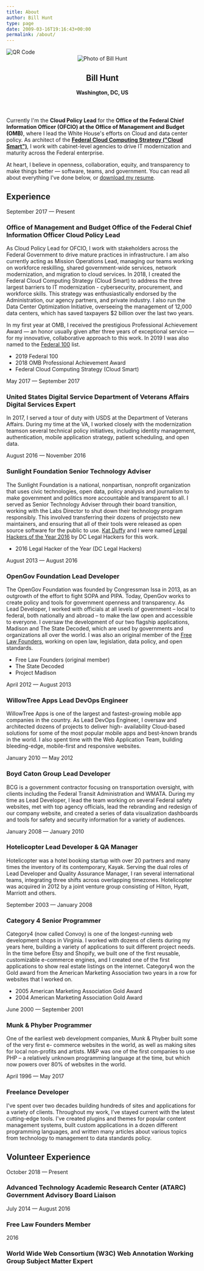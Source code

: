 ```yaml
---
title: About
author: Bill Hunt
type: page
date: 2009-03-16T19:16:43+00:00
permalink: /about/
---
```


<div class="qr-code print-only">
  <img class="qr-code-img" src="/assets/images/qr-code.svg" alt="QR Code" />
</div>

<header class="about-header">
  <img class="profile-photo" src="/uploads/2009/03/bill-hunt.jpg" alt="Photo of Bill Hunt"/>
  <div class="block block-profile">
    <h2>Bill Hunt</h2>
    <strong>Washington, DC, US</strong>
  </div>
</header>

<p>
  Currently I'm the <strong>Cloud Policy Lead</strong> for the <strong>Office of the Federal Chief Information Officer (OFCIO) at the Office of Management and Budget (OMB)</strong>, where I lead the White House's efforts on Cloud and data center policy. As architect of the <a href="https://cloud.cio.gov/strategy/"><strong>Federal Cloud Computing Strategy ("Cloud Smart")</strong></a>, I work with cabinet-level agencies to drive IT modernization and maturity across the Federal enterprise.
</p>

<p>
  At heart, I believe in openness, collaboration, equity, and transparency to make things better &mdash; software, teams, and government. <span class="web-only">You can read all about everything I've done below, or <a href="/uploads/2019/02/BillHunt-Resume.pdf">download my resume</a>.</span>
</p>

<h2 class="section-title">Experience</h2>

<section class="experience">
  <article class="job">
    <div class="job-timeline">
      <span class="job-timeline-start job-timeline-overlap">September 2017</span>
      <span class="divider">&mdash;</span>
      <span class="job-timeline-end">Present</span>
    </div>
    <div class="job-title">
      <h3>
        <span class="job-title-company">Office of Management and Budget</span>
        <span class="job-title-company">Office of the Federal Chief Information Officer</span>
        <span class="job-title-position">Cloud Policy Lead</span>
      </h3>
    </div>
    <div class="job-description">
      <p>
        As Cloud Policy Lead for OFCIO, I work with stakeholders across the Federal Government to drive mature practices in infrastructure. I am also currently acting as Mission Operations Lead, managing our teams working on workforce reskilling, shared government-wide services, network modernization, and migration to cloud services. In 2018, I created the Federal Cloud Computing Strategy (Cloud Smart) to address the three largest barriers to IT modernization - cybersecurity, procurement, and workforce skills. This strategy was enthusiastically endorsed by the Administration, our agency partners, and private industry. I also run the Data Center Optimization Initiative, overseeing the management of 12,000 data centers, which has saved taxpayers $2 billion over the last two years.
      </p>
      <p>
        In my first year at OMB, I received the prestigious Professional Achievement Award &mdash; an honor usually given after three years of exceptional service &mdash; for my innovative, collaborative approach to this work. In 2019 I was also named to the <a href="https://fcw.com/articles/2019/02/04/congratulations-2019-federal-100-award-winners.aspx">Federal 100</a> list.
      </p>
    </div>
    <div class="job-accomplishments">
      <ul>
        <li class="award"><span><i></i></span>2019 Federal 100</li>
        <li class="award"><span><i></i></span>2018 OMB Professional Achievement Award</li>
        <li class="document"><span><i></i></span>Federal Cloud Computing Strategy (Cloud Smart)</li>
      </ul>
    </div>
  </article>
  <article class="job">
    <div class="job-timeline">
      <span class="job-timeline-start">May 2017</span>
      <span class="divider">&mdash;</span>
      <span class="job-timeline-end job-timeline-overlap">September 2017</span>
    </div>
    <div class="job-title">
      <h3>
        <span class="job-title-company">United States Digital Service</span>
        <span class="job-title-company">Department of Veterans Affairs</span>
        <span class="job-title-position">Digital Services Expert</span>
      </h3>
    </div>
    <div class="job-description">
      <p>
        In 2017, I served a tour of duty with USDS at the Department of Veterans Affairs. During my time at the VA, I worked closely with the modernization teamson several technical policy initiatives, including identity management, authentication, mobile application strategy, patient scheduling, and open data.
      </p>
    </div>
  </article>
  <article class="job">
    <div class="job-timeline">
      <span class="job-timeline-start job-timeline-overlap">August 2016</span>
      <span class="divider">&mdash;</span>
      <span class="job-timeline-end">November 2016</span>
    </div>
    <div class="job-title">
      <h3>
        <span class="job-title-company">Sunlight Foundation</span>
        <span class="job-title-position">Senior Technology Adviser</span>
      </h3>
    </div>
    <div class="job-description">
      <p>
        The Sunlight Foundation is a national, nonpartisan, nonprofit organization that uses civic technologies, open data, policy analysis and journalism to make government and politics more accountable and transparent to all. I served as Senior Technology Adviser through their board transition, working with the Labs Director to shut down their technology program responsibly. This involved transferring their dozens of projectsto new maintainers, and ensuring that all of their tools were released as open source software for the public to use. <a href="https://twitter.com/rightsduff">Kat Duffy</a> and I were named <a href="http://dclegalhackers.org/lehackies">Legal Hackers of the Year 2016</a> by DC Legal Hackers for this work.
      </p>
    </div>
    <div class="job-accomplishments">
      <ul>
        <li class="award"><span><i></i></span>2016 Legal Hacker of the Year (DC Legal Hackers)</li>
      </ul>
    </div>
  </article>
  <article class="job">
    <div class="job-timeline">
      <span class="job-timeline-start job-timeline-overlap">August 2013</span>
      <span class="divider">&mdash;</span>
      <span class="job-timeline-end job-timeline-overlap">August 2016</span>
    </div>
    <div class="job-title">
      <h3>
        <span class="job-title-company">OpenGov Foundation</span>
        <span class="job-title-position">Lead Developer</span>
      </h3>
    </div>
    <div class="job-description">
      <p>
        The OpenGov Foundation was founded by Congressman Issa in 2013, as an outgrowth of the effort to fight SOPA and PIPA. Today, OpenGov works to create policy and tools for government openness and transparency. As Lead Developer, I worked with officials at all levels of government – local to federal, both nationally and abroad – to make the law open and accessible to everyone. I oversaw the development of our two flagship applications, Madison and The State Decoded, which are used by governments and organizations all over the world. I was also an original member of the <a href="http://freelawfounders.org/">Free Law Founders</a>, working on open law, legislation, data policy, and open standards.
      </p>
    </div>
    <div class="job-accomplishments">
      <ul>
        <li class="group"><span><i></i></span>Free Law Founders (original member)</li>
        <li class="application"><span><i></i></span>The State Decoded</li>
        <li class="application"><span><i></i></span>Project Madison</li>
      </ul>
    </div>
  </article>
  <article class="job">
    <div class="job-timeline">
      <span class="job-timeline-start job-timeline-overlap">April 2012</span>
      <span class="divider">&mdash;</span>
      <span class="job-timeline-end job-timeline-overlap">August 2013</span>
    </div>
    <div class="job-title">
      <h3>
        <span class="job-title-company">WillowTree Apps</span>
        <span class="job-title-position">Lead DevOps Engineer</span>
      </h3>
    </div>
    <div class="job-description">
      <p>
        WillowTree Apps is one of the largest and fastest-growing mobile app companies in the country. As Lead DevOps Engineer, I oversaw and architected dozens of projects to deliver high- availability Cloud-based solutions for some of the most popular mobile apps and best-known brands in the world. I also spent time with the Web Application Team, building bleeding-edge, mobile-first and responsive websites.
      </p>
    </div>
  </article>
  <article class="job">
    <div class="job-timeline">
      <span class="job-timeline-start job-timeline-overlap">January 2010</span>
      <span class="divider">&mdash;</span>
      <span class="job-timeline-end job-timeline-overlap">May 2012</span>
    </div>
    <div class="job-title">
      <h3>
        <span class="job-title-company">Boyd Caton Group</span>
        <span class="job-title-position">Lead Developer</span>
      </h3>
    </div>
    <div class="job-description">
      <p>
        BCG is a government contractor focusing on transportation oversight, with clients including the Federal Transit Administration and WMATA. During my time as Lead Developer, I lead the team working on several Federal safety websites, met with top agency officials, lead the rebranding and redesign of our company website, and created a series of data visualization dashboards and tools for safety and security information for a variety of audiences.
      </p>
    </div>
  </article>
  <article class="job">
    <div class="job-timeline">
      <span class="job-timeline-start job-timeline-overlap">January 2008</span>
      <span class="divider">&mdash;</span>
      <span class="job-timeline-end job-timeline-overlap">January 2010</span>
    </div>
    <div class="job-title">
      <h3>
        <span class="job-title-company">Hotelicopter</span>
        <span class="job-title-position">Lead Developer &amp; QA Manager</span>
      </h3>
    </div>
    <div class="job-description">
      <p>
        Hotelicopter was a hotel booking startup with over 20 partners and many times the inventory of its contemporary, Kayak. Serving the dual roles of Lead Developer and Quality Assurance Manager, I ran several international teams, integrating three shifts across overlapping timezones. Hotelicopter was acquired in 2012 by a joint venture group consisting of Hilton, Hyatt, Marriott and others.
      </p>
    </div>
  </article>
  <article class="job">
    <div class="job-timeline">
      <span class="job-timeline-start">September 2003</span>
      <span class="divider">&mdash;</span>
      <span class="job-timeline-end job-timeline-overlap">January 2008</span>
    </div>
    <div class="job-title">
      <h3>
        <span class="job-title-company">Category 4</span>
        <span class="job-title-position">Senior Programmer</span>
      </h3>
    </div>
    <div class="job-description">
      <p>
        Category4 (now called Convoy) is one of the longest-running web development shops in Virginia. I worked with dozens of clients during my years here, building a variety of applications to suit different project needs. In the time before Etsy and Shopify, we built one of the first reusable, customizable e-commerce engines, and I created one of the first applications to show real estate listings on the internet. Category4 won the Gold award from the American Marketing Association two years in a row for websites that I worked on.
      </p>
    </div>
    <div class="job-accomplishments">
      <ul>
        <li class="award"><span><i></i></span>2005 American Marketing Association Gold Award</li>
        <li class="award"><span><i></i></span>2004 American Marketing Association Gold Award</li>
      </ul>
    </div>
  </article>
  <article class="job">
    <div class="job-timeline">
      <span class="job-timeline-start">June 2000</span>
      <span class="divider">&mdash;</span>
      <span class="job-timeline-end">September 2001</span>
    </div>
    <div class="job-title">
      <h3>
        <span class="job-title-company">Munk &amp; Phyber</span>
        <span class="job-title-position">Programmer</span>
      </h3>
    </div>
    <div class="job-description">
      <p>
        One of the earliest web development companies, Munk & Phyber built some of the very first e- commerce websites in the world, as well as making sites for local non-profits and artists. M&P was one of the first companies to use PHP – a relatively unknown programming language at the time, but which now powers over 80% of websites in the world.
      </p>
    </div>
  </article>
  <article class="job-divider"><span></span></article>
  <article class="job">
    <div class="job-timeline">
      <span class="job-timeline-start">April 1996</span>
      <span class="divider">&mdash;</span>
      <span class="job-timeline-end">May 2017</span>
    </div>
    <div class="job-title">
      <h3>
        <span class="job-title-position">Freelance Developer</span>
      </h3>
    </div>
    <div class="job-description">
      <p>
        I've spent over two decades building hundreds of sites and applications for a variety of clients. Throughout my work, I’ve stayed current with the latest cutting-edge tools. I've created plugins and themes for popular content management systems, built custom applications in a dozen different programming languages, and written many articles about various topics from technology to management to data standards policy.
      </p>
    </div>
  </article>
  <h2 class="section-title">Volunteer Experience</h2>
  <article class="job">
    <div class="job-timeline">
      <span class="job-timeline-start">October 2018</span>
      <span class="divider">&mdash;</span>
      <span class="job-timeline-end">Present</span>
    </div>
    <div class="job-title">
      <h3>
        <span class="job-title-company">Advanced Technology Academic Research Center (ATARC)</span>
        <span class="job-title-position">Government Advisory Board Liaison</span>
      </h3>
    </div>
  </article>
  <article class="job">
    <div class="job-timeline">
      <span class="job-timeline-start">July 2014</span>
      <span class="divider">&mdash;</span>
      <span class="job-timeline-end">August 2016</span>
    </div>
    <div class="job-title">
      <h3>
        <span class="job-title-company">Free Law Founders</span>
        <span class="job-title-position">Member</span>
      </h3>
    </div>
  </article>
  <article class="job">
    <div class="job-timeline">
      <span class="job-timeline-start">2016</span>
    </div>
    <div class="job-title">
      <h3>
        <span class="job-title-company">World Wide Web Consortium (W3C)</span>
        <span class="job-title-company">Web Annotation Working Group </span>
        <span class="job-title-position">Subject Matter Expert</span>
      </h3>
    </div>
  </article>
</section>